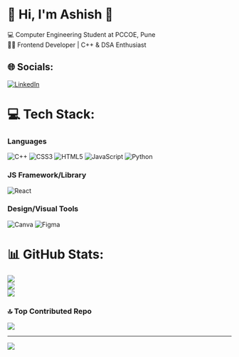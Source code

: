# 💫 Hi, I'm Ashish 👋
💻 Computer Engineering Student at PCCOE, Pune<br>🧑‍💻 Frontend Developer | C++ & DSA Enthusiast


## 🌐 Socials:
[![LinkedIn](https://img.shields.io/badge/LinkedIn-%230077B5.svg?logo=linkedin&logoColor=white)](https://linkedin.com/in/https://www.linkedin.com/in/ashish-patil-915363289/) 

# 💻 Tech Stack:
### Languages
![C++](https://img.shields.io/badge/c++-%2300599C.svg?style=for-the-badge&logo=c%2B%2B&logoColor=white) ![CSS3](https://img.shields.io/badge/css3-%231572B6.svg?style=for-the-badge&logo=css3&logoColor=white) ![HTML5](https://img.shields.io/badge/html5-%23E34F26.svg?style=for-the-badge&logo=html5&logoColor=white) ![JavaScript](https://img.shields.io/badge/javascript-%23323330.svg?style=for-the-badge&logo=javascript&logoColor=%23F7DF1E) ![Python](https://img.shields.io/badge/python-3670A0?style=for-the-badge&logo=python&logoColor=ffdd54) 

### JS Framework/Library
![React](https://img.shields.io/badge/react-%2320232a.svg?style=for-the-badge&logo=react&logoColor=%2361DAFB) 

### Design/Visual Tools
![Canva](https://img.shields.io/badge/Canva-%2300C4CC.svg?style=for-the-badge&logo=Canva&logoColor=white) ![Figma](https://img.shields.io/badge/figma-%23F24E1E.svg?style=for-the-badge&logo=figma&logoColor=white)

# 📊 GitHub Stats:
![](https://github-readme-stats.vercel.app/api?username=ashp15205&theme=chartreuse-dark&hide_border=true&include_all_commits=false&count_private=false)<br/>
![](https://nirzak-streak-stats.vercel.app/?user=ashp15205&theme=chartreuse-dark&hide_border=true)<br/>
![](https://github-readme-stats.vercel.app/api/top-langs/?username=ashp15205&theme=chartreuse-dark&hide_border=true&include_all_commits=false&count_private=false&layout=compact)

### 🔝 Top Contributed Repo
![](https://github-contributor-stats.vercel.app/api?username=ashp15205&limit=5&theme=blue-green&combine_all_yearly_contributions=true)

---

[![](https://visitcount.itsvg.in/api?id=ashp15205&label=Profile%20Views&icon=0&pretty=false)](https://visitcount.itsvg.in)
